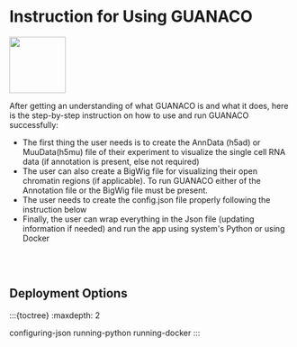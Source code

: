 # Instruction for Using GUANACO

<img src="../assets/configguanaco.png" width="100">

After getting an understanding of what GUANACO is and what it does, here is the step-by-step instruction on how to use and run GUANACO successfully:

* The first thing the user needs is to create the AnnData (h5ad) or MuuData(h5mu) file of their experiment to visualize the single cell RNA data (if annotation is present, else not required)
* The user can also create a BigWig file for visualizing their open chromatin regions (if applicable). To run GUANACO either of the Annotation file or the BigWig file must be present.
* The user needs to create the config.json file properly following the instruction below
* Finally, the user can wrap everything in the Json file (updating information if needed) and run the app using system's Python or using Docker

<br>

<br>

## Deployment Options

:::{toctree}
:maxdepth: 2

configuring-json
running-python
running-docker
:::